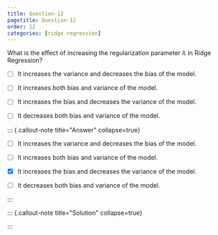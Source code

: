 ```yaml
---
title: Question-12
pagetitle: Question-12
order: 12
categories: [ridge regression]
---
```


What is the effect of increasing the regularization parameter $\lambda$ in Ridge Regression?

- [ ] It increases the variance and decreases the bias of the model.

- [ ] It increases both bias and variance of the model.

- [ ] It increases the bias and decreases the variance of the model.

- [ ] It decreases both bias and variance of the model.


::: {.callout-note title="Answer" collapse=true}

- [ ] It increases the variance and decreases the bias of the model.

- [ ] It increases both bias and variance of the model.

- [x] It increases the bias and decreases the variance of the model.

- [ ] It decreases both bias and variance of the model.

:::

::: {.callout-note title="Solution" collapse=true}

:::
